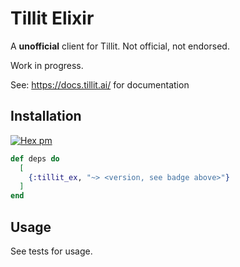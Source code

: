 # Tillit Elixir
A **unofficial** client for Tillit. Not official, not endorsed.

Work in progress.

See: https://docs.tillit.ai/ for documentation


## Installation
[![Hex pm](http://img.shields.io/hexpm/v/tillit_ex.svg?style=flat)](https://hex.pm/packages/tillit_ex)
```elixir
def deps do
  [
    {:tillit_ex, "~> <version, see badge above>"}
  ]
end
```

## Usage
See tests for usage.

